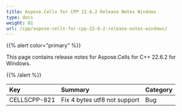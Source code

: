 ```yaml
---
title: Aspose.Cells for CPP 22.6.2 Release Notes Windows
type: docs
weight: 81
url: /cpp/aspose-cells-for-cpp-22-6-2-release-notes-windows/
---
```


{{% alert color="primary" %}}

This page contains release notes for Aspose.Cells for C++ 22.6.2 for Windows.

{{% /alert %}}

|**Key**|**Summary**|**Category**|
| :- | :- | :- |
|CELLSCPP-821|Fix 4 bytes utf8 not support |Bug|
